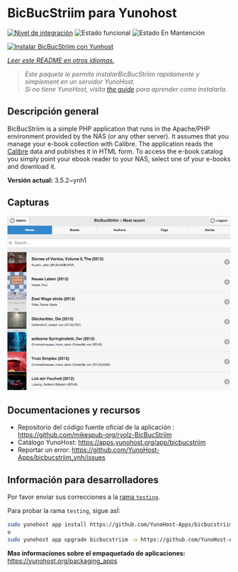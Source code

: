 <!--
Este archivo README esta generado automaticamente<https://github.com/YunoHost/apps/tree/master/tools/readme_generator>
No se debe editar a mano.
-->

# BicBucStriim para Yunohost

[![Nivel de integración](https://dash.yunohost.org/integration/bicbucstriim.svg)](https://ci-apps.yunohost.org/ci/apps/bicbucstriim/) ![Estado funcional](https://ci-apps.yunohost.org/ci/badges/bicbucstriim.status.svg) ![Estado En Mantención](https://ci-apps.yunohost.org/ci/badges/bicbucstriim.maintain.svg)

[![Instalar BicBucStriim con Yunhost](https://install-app.yunohost.org/install-with-yunohost.svg)](https://install-app.yunohost.org/?app=bicbucstriim)

*[Leer este README en otros idiomas.](./ALL_README.md)*

> *Este paquete le permite instalarBicBucStriim rapidamente y simplement en un servidor YunoHost.*  
> *Si no tiene YunoHost, visita [the guide](https://yunohost.org/install) para aprender como instalarla.*

## Descripción general

BicBucStriim is a simple PHP application that runs in the Apache/PHP environment provided by the NAS (or any other server). It assumes that you manage your e-book collection with Calibre. The application reads the [Calibre](https://calibre-ebook.com/) data and publishes it in HTML form. To access the e-book catalog you simply point your ebook reader to your NAS, select one of your e-books and download it.


**Versión actual:** 3.5.2~ynh1

## Capturas

![Captura de BicBucStriim](./doc/screenshots/bbs-121-recent.png)

## Documentaciones y recursos

- Repositorio del código fuente oficial de la aplicación : <https://github.com/mikespub-org/rvolz-BicBucStriim>
- Catálogo YunoHost: <https://apps.yunohost.org/app/bicbucstriim>
- Reportar un error: <https://github.com/YunoHost-Apps/bicbucstriim_ynh/issues>

## Información para desarrolladores

Por favor enviar sus correcciones a la [rama `testing`](https://github.com/YunoHost-Apps/bicbucstriim_ynh/tree/testing).

Para probar la rama `testing`, sigue asÍ:

```bash
sudo yunohost app install https://github.com/YunoHost-Apps/bicbucstriim_ynh/tree/testing --debug
o
sudo yunohost app upgrade bicbucstriim -u https://github.com/YunoHost-Apps/bicbucstriim_ynh/tree/testing --debug
```

**Mas informaciones sobre el empaquetado de aplicaciones:** <https://yunohost.org/packaging_apps>
